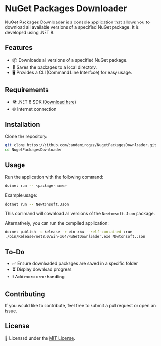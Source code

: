 ﻿# NuGet Packages Downloader

NuGet Packages Downloader is a console application that allows you to download all available versions of a specified NuGet package. It is developed using .NET 8.

## Features

- 📦 Downloads all versions of a specified NuGet package.
- 💾 Saves the packages to a local directory.
- 🖥️ Provides a CLI (Command Line Interface) for easy usage.

## Requirements

- 🛠️ .NET 8 SDK ([Download here](https://dotnet.microsoft.com/en-us/download/dotnet/8.0))
- 🌐 Internet connection

## Installation

Clone the repository:

```sh
git clone https://github.com/candemiroguz/NugetPackagesDownloader.git
cd NugetPackagesDownloader
```

## Usage

Run the application with the following command:

```sh
dotnet run -- <package-name>
```

Example usage:

```sh
dotnet run -- Newtonsoft.Json
```

This command will download all versions of the `Newtonsoft.Json` package.

Alternatively, you can run the compiled application:

```sh
dotnet publish -c Release -r win-x64 --self-contained true
./bin/Release/net8.0/win-x64/NuGetDownloader.exe Newtonsoft.Json
```

## To-Do

- ✅ Ensure downloaded packages are saved in a specific folder
- ⏳ Display download progress
- ❗ Add more error handling

## Contributing

If you would like to contribute, feel free to submit a pull request or open an issue.

## License

📜 Licensed under the [MIT License](LICENSE).

